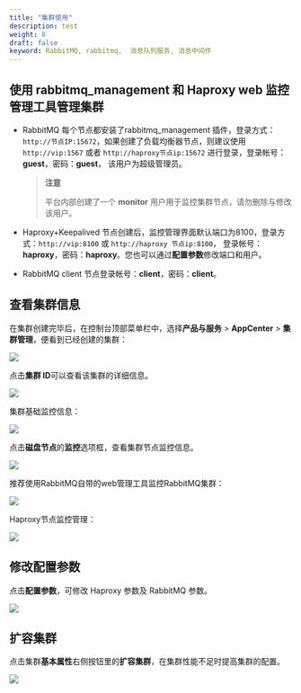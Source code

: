 ```yaml
---
title: "集群使用"
description: test
weight: 8
draft: false
keyword: RabbitMQ, rabbitmq,  消息队列服务, 消息中间件
---
```


## 使用 rabbitmq_management 和 Haproxy web 监控管理工具管理集群

- RabbitMQ 每个节点都安装了rabbitmq_management 插件，登录方式：`http://节点IP:15672`，如果创建了负载均衡器节点，则建议使用 `http://vip:1567` 或者 `http://haproxy节点ip:15672` 进行登录，登录帐号：**guest**，密码：**guest**， 该用户为超级管理员。

  > **注意**
  >
  > 平台内部创建了一个 **monitor** 用户用于监控集群节点，请勿删除与修改该用户。

- Haproxy+Keepalived 节点创建后，监控管理界面默认端口为8100，登录方式：`http://vip:8100` 或 `http://haproxy 节点ip:8100`， 登录帐号：**haproxy**，密码：**haproxy**。您也可以通过**配置参数**修改端口和用户。

- RabbitMQ client 节点登录帐号：**client**，密码：**client**。

## 查看集群信息

在集群创建完毕后，在控制台顶部菜单栏中，选择**产品与服务** > **AppCenter** > **集群管理**，便看到已经创建的集群：

![](../../_images/cluster_list.png)

点击**集群 ID**可以查看该集群的详细信息。

![](../../_images/cluster_info.png)

集群基础监控信息：

![](../../_images/resource_monitor.png)

点击**磁盘节点**的**监控**选项框，查看集群节点监控信息。

![](../../_images/node_monitor.png)

推荐使用RabbitMQ自带的web管理工具监控RabbitMQ集群：

![](../../_images/rabbimq_web_manage.png)

Haproxy节点监控管理：

![](../../_images/haproxy_monitor.png)

## 修改配置参数

点击**配置参数**，可修改 Haproxy 参数及 RabbitMQ 参数。

![](../../_images/config_paras.png)

## 扩容集群

点击集群**基本属性**右侧按钮里的**扩容集群**，在集群性能不足时提高集群的配置。

![](../../_images/resize_cluster.png)
